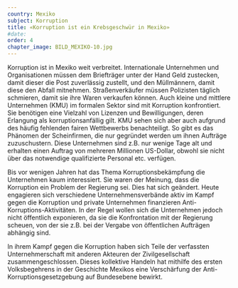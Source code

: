 ```yaml
---
country: Mexiko
subject: Korruption
title: «Korruption ist ein Krebsgeschwür in Mexiko»
#date:
order: 4
chapter_image: BILD_MEXIKO-10.jpg
---
```

<div class="content" markdown="1">
Korruption ist in Mexiko weit verbreitet. Internationale Unternehmen und Organisationen müssen dem Briefträger unter der Hand Geld zustecken, damit dieser die Post zuverlässig zustellt, und den Müllmännern, damit diese den Abfall mitnehmen. Straßenverkäufer müssen Polizisten täglich schmieren, damit sie ihre Waren verkaufen können. Auch kleine und mittlere Unternehmen (KMU) im formalen Sektor sind mit Korruption konfrontiert. Sie benötigen eine Vielzahl von Lizenzen und Bewilligungen, deren Erlangung als korruptionsanfällig gilt. KMU sehen sich aber auch aufgrund des häufig fehlenden fairen Wettbewerbs benachteiligt. So gibt es das Phänomen der Scheinfirmen, die nur gegründet werden um ihnen Aufträge zuzuschustern. Diese Unternehmen sind z.B. nur wenige Tage alt und erhalten einen Auftrag von mehreren Millionen US-Dollar, obwohl sie nicht über das notwendige qualifizierte Personal etc. verfügen.

Bis vor wenigen Jahren hat das Thema Korruptionsbekämpfung die Unternehmen kaum interessiert. Sie waren der Meinung, dass die Korruption ein Problem der Regierung sei. Dies hat sich geändert. Heute engagieren sich verschiedene Unternehmensverbände aktiv im Kampf gegen die Korruption und private Unternehmen finanzieren Anti-Korruptions-Aktivitäten. In der Regel wollen sich die Unternehmen jedoch nicht öffentlich exponieren, da sie die Konfrontation mit der Regierung scheuen, von der sie z.B. bei der Vergabe von öffentlichen Aufträgen abhängig sind.

In ihrem Kampf gegen die Korruption haben sich Teile der verfassten Unternehmerschaft mit anderen Akteuren der Zivilgesellschaft zusammengeschlossen. Dieses kollektive Handeln hat mithilfe des ersten Volksbegehrens in der Geschichte Mexikos eine Verschärfung der Anti-Korruptionsgesetzgebung auf Bundesebene bewirkt.
</div>
